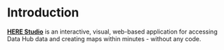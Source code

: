 # Introduction

**[HERE Studio](https://xyz.here.com/studio)** is an interactive, visual, web-based application for accessing Data Hub data and creating maps within minutes - without any code.
